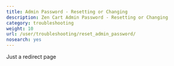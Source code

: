 ```yaml
---
title: Admin Password - Resetting or Changing
description: Zen Cart Admin Password - Resetting or Changing
category: troubleshooting
weight: 10
url: /user/troubleshooting/reset_admin_password/
nosearch: yes
---
```


Just a redirect page 
